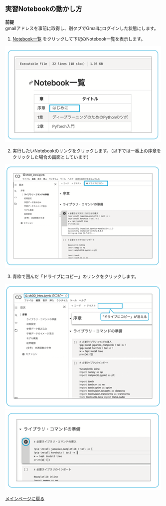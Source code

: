 ## 実習Notebookの動かし方

**前提**  
gmailアドレスを事前に取得し、別タブでGmailにログインした状態にします。


1. [Notebook一覧](../notebooks.md) をクリックして下記のNotebook一覧を表示します。

<div align="left">
<img src="../images/howto-01.png" width="500">
</div>

2. 実行したいNotebookのリンクをクリックします。（以下では一番上の序章をクリックした場合の画面としています）

<div align="left">
<img src="../images/howto-02.png" width="500">
</div>


3. 青枠で囲んだ「ドライブにコピー」のリンクをクリックします。

<div align="left">
<img src="../images/howto-03.png" width="500">
</div>


<div align="left">
<img src="../images/howto-04.png" width="500">
</div>


[メインページに戻る](../README.md)

